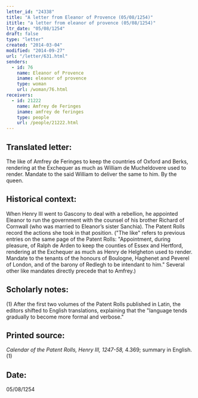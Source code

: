 ```yaml
---
letter_id: "24338"
title: "A letter from Eleanor of Provence (05/08/1254)"
ititle: "a letter from eleanor of provence (05/08/1254)"
ltr_date: "05/08/1254"
draft: false
type: "letter"
created: "2014-03-04"
modified: "2014-09-27"
url: "/letter/631.html"
senders:
  - id: 76
    name: Eleanor of Provence
    iname: eleanor of provence
    type: woman
    url: /woman/76.html
receivers:
  - id: 21222
    name: Amfrey de Feringes
    iname: amfrey de feringes
    type: people
    url: /people/21222.html
---
```

<h2> Translated letter:</h2>The like of Amfrey de Feringes to keep the countries of Oxford and Berks, rendering at the Exchequer as much as William de Mucheldovere used to render.
Mandate to the said William to deliver the same to him.
By the queen.
<h2 class="mt-4"> Historical context:</h2>When Henry III went to Gascony to deal with a rebellion, he appointed Eleanor to run the government with the counsel of his brother Richard of Cornwall (who was married to Eleanor’s sister Sanchia). The Patent Rolls record the actions she took in that position. ("The like" refers to previous entries on the same page of the Patent Rolls: "Appointment, during pleasure, of Ralph de Arden to keep the counties of Essex and Hertford, rendering at the Exchequer as much as Henry de Helgheton used to render. Mandate to the tenants of the honours of Boulogne, Haghenet and Peverel of London, and of the barony of Redlegh to be intendant to him." Several other like mandates directly precede that to Amfrey.)
<h2 class="mt-4"> Scholarly notes:</h2>(1) After the first two volumes of the Patent Rolls published in Latin, the editors shifted to English translations, explaining that the "language tends gradually to become more formal and verbose."
<h2 class="mt-4"> Printed source:</h2><p><em>Calendar of the Patent Rolls, Henry III, 1247-58,</em> 4.369; summary in English.(1)</p><h2 class="mt-4"> Date:</h2>05/08/1254